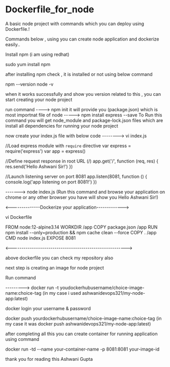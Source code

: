 # Dockerfile_for_node
A basic node project with commands which you can deploy using Dockerfile.!

Commands below , using you can create node application and dockerize easily..


  Install npm (i am using redhat)

  sudo yum install npm

  after installing npm check , it is installed or not using below command

  npm --version
  node -v

  when it works successfully and show you version related to this , you can start creating your node project

  run command
     ---->      npm init
     it will provide you (package.json) which is most importnat file of node
     ----->     npm install express --save
     To Run this command you will get node_module and package-lock.json files which are install all dependencies for running your node project

  now create your index.js file with below code
  --------> vi index.js

  //Load express module with `require` directive
var express = require('express')
var app = express()

//Define request response in root URL (/)
app.get('/', function (req, res) {
  res.send('Hello Ashwani Sir!')
})

//Launch listening server on port 8081
app.listen(8081, function () {
  console.log('app listening on port 8081!')
})

-------> node index.js   (Run this command and browse your application on chrome or any other browser you have will show you Hello Ashwani Sir!)


<--------------Dockerize your application------------->

vi Dockerfile

FROM node:12-alpine3.14
WORKDIR /app
COPY package.json /app
RUN npm install --only=production && npm cache clean --force
COPY . /app
CMD node index.js
EXPOSE 8081

<-------------------------------------------------------->

above dockerfile you can check my repository also

next step is creating an image for node project

Run command

---------> docker run -t youdockerhubusername/choice-image-name:choice-tag          (in my case i used ashwanidevops321/my-node-app:latest)

docker login 
your username & password

docker push yourdockerhubusername/choice-image-name:choice-tag                   (in my case it was docker push ashwanidevops321/my-node-app:latest)

after completing all this you can create container for running application using command

docker run -td --name your-container-name -p 8081:8081 your-image-id


thank you for reading this
Ashwani Gupta

